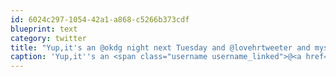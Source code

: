 ```yaml
---
id: 6024c297-1054-42a1-a868-c5266b373cdf
blueprint: text
category: twitter
title: "Yup,it's an @okdg night next Tuesday and @lovehrtweeter and myself are presenting. RSVP now ow.ly/epcnW"
caption: 'Yup,it''s an <span class="username username_linked">@<a href="https://twitter.com/okdg" title="OKDG">okdg</a></span> night next Tuesday and <span class="username username_linked">@<a href="https://twitter.com/lovehrtweeter" title="Shawnee Love">lovehrtweeter</a></span> and myself are presenting. RSVP now <a href="http://ow.ly/epcnW" title="http://ow.ly/epcnW" class="link link_untco">ow.ly/epcnW</a>'
---
```

